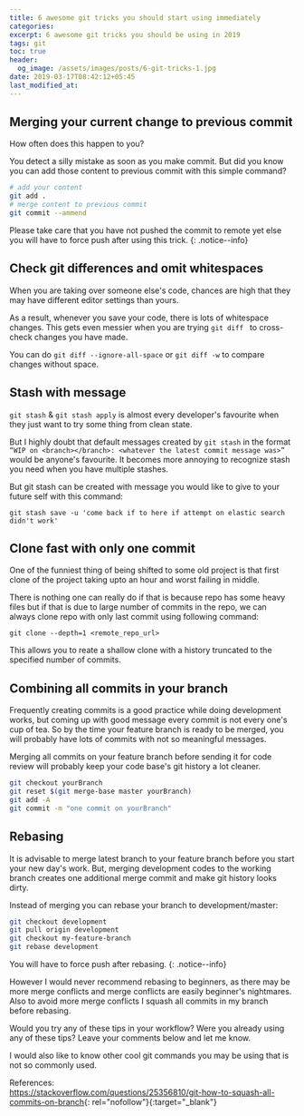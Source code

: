 ```yaml
---
title: 6 awesome git tricks you should start using immediately
categories:
excerpt: 6 awesome git tricks you should be using in 2019
tags: git
toc: true
header:
  og_image: /assets/images/posts/6-git-tricks-1.jpg
date: 2019-03-17T08:42:12+05:45
last_modified_at:
---
```


## Merging your current change to previous commit

How often does this happen to you?

You detect a silly mistake as soon as you make commit. But did you know you can add those content to previous commit with this simple command?

```sh
# add your content
git add .
# merge content to previous commit
git commit --ammend
```

Please take care that you have not pushed the commit to remote yet else you will have to force push after using this trick. {: .notice--info}

## Check git differences and omit whitespaces

When you are taking over someone else's code, chances are high that they may have different editor settings than yours.

As a result, whenever you save your code, there is lots of whitespace changes. This gets even messier when you are trying `git diff `  to cross-check changes you have made.

You can do `git diff --ignore-all-space` or `git diff -w` to compare changes without space.

## Stash with message
`git stash` & `git stash apply` is almost every developer's favourite when they just want to try some thing from clean state.

But I highly doubt that default messages created by `git stash` in the format `“WIP on <branch></branch>: <whatever the latest commit message was>”` would be anyone's favourite. It becomes more annoying to recognize stash you need when you have multiple stashes.

But git stash can be created with message you would like to give to your future self with this command:

```
git stash save -u 'come back if to here if attempt on elastic search didn't work'
```

## Clone fast with only one commit
One of the funniest thing of being shifted to some old project is that first clone of the project taking upto an hour and worst failing in middle.

There is nothing one can really do if that is because repo has some heavy files but if that is due to large number of commits in the repo, we can always clone repo with only last commit using  following command:

```
git clone --depth=1 <remote_repo_url>
```

This allows you to reate a shallow clone with a history truncated to the specified number of commits.

## Combining all commits in your branch

Frequently creating commits is a good practice while doing development works, but coming up with good message every commit is not every one's cup of tea. So by the time your feature branch is ready to be merged, you will probably have lots of commits with not so meaningful messages.

Merging all commits on your feature branch before sending it for code review will probably keep your code base's git history a lot cleaner.

```sh
git checkout yourBranch
git reset $(git merge-base master yourBranch)
git add -A
git commit -m "one commit on yourBranch"
```

## Rebasing

It is advisable to merge latest branch to your feature branch before you start your new day's work. But, merging development codes to the working branch creates one additional merge commit and make git history looks dirty.

Instead of merging you can rebase your branch to development/master:

```sh
git checkout development
git pull origin development
git checkout my-feature-branch
git rebase development
```

You will have to force push after rebasing. {: .notice--info}

However I would never recommend rebasing to beginners, as there may be more merge conflicts and merge conflicts are easily beginner's nightmares. Also to avoid more merge conflicts I squash all commits in my branch before rebasing.

Would you try any of these tips in your workflow? Were you already using any of these tips? Leave your comments below and let me know.

I would also like to know other cool git commands you may be using that is not so commonly used.

References: <br />
<https://stackoverflow.com/questions/25356810/git-how-to-squash-all-commits-on-branch>{: rel="nofollow"}{:target="_blank"}
